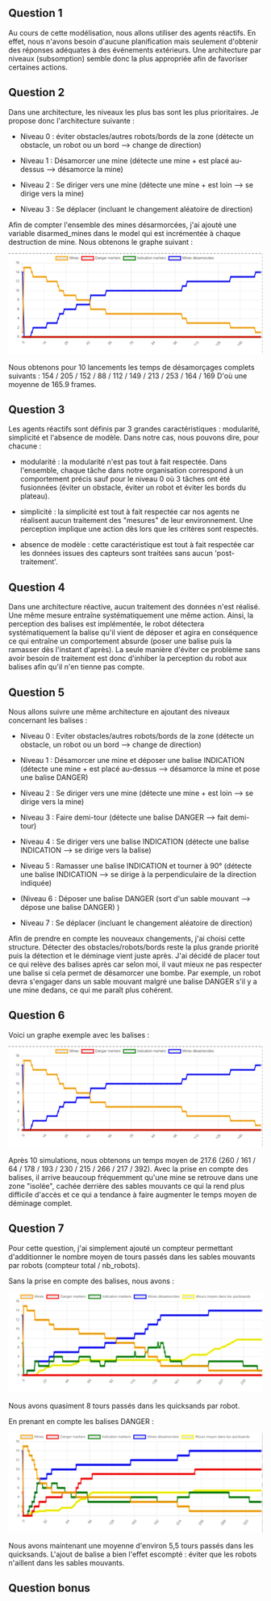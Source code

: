 ## Question 1

Au cours de cette modélisation, nous allons utiliser des agents réactifs. En effet, nous n'avons besoin d'aucune planification mais seulement d'obtenir des réponses adéquates à des événements extérieurs.
Une architecture par niveaux (subsomption) semble donc la plus appropriée afin de favoriser certaines actions.

## Question 2

Dans une architecture, les niveaux les plus bas sont les plus prioritaires. Je propose donc l'architecture suivante :

- Niveau 0 : éviter obstacles/autres robots/bords de la zone (détecte un obstacle, un robot ou un bord --> change de direction)

- Niveau 1 : Désamorcer une mine (détecte une mine + est placé au-dessus --> désamorce la mine)

- Niveau 2 : Se diriger vers une mine (détecte une mine + est loin --> se dirige vers la mine)

- Niveau 3 : Se déplacer (incluant le changement aléatoire de direction)


Afin de compter l'ensemble des mines désarmorcées, j'ai ajouté une variable disarmed_mines dans le model qui est incrémentée à chaque destruction de mine. Nous obtenons le graphe suivant :

![q2](q2.png)


Nous obtenons pour 10 lancements les temps de désamorçages complets suivants : 154 / 205 / 152 / 88 / 112 / 149 / 213 / 253 / 164 / 169
D'où une moyenne de 165.9 frames.


## Question 3

Les agents réactifs sont définis par 3 grandes caractéristiques : modularité, simplicité et l'absence de modèle. Dans notre cas, nous pouvons dire, pour chacune :

- modularité : la modularité n'est pas tout à fait respectée. Dans l'ensemble, chaque tâche dans notre organisation correspond à un comportement précis sauf pour le niveau 0 où 3 tâches ont été fusionnées (éviter un obstacle, éviter un robot et éviter les bords du plateau).

- simplicité : la simplicité est tout à fait respectée car nos agents ne réalisent aucun traitement des "mesures" de leur environnement. Une perception implique une action dès lors que les critères sont respectés.

- absence de modèle : cette caractéristique est tout à fait respectée car les données issues des capteurs sont traitées sans aucun 'post-traitement'.



## Question 4

Dans une architecture réactive, aucun traitement des données n'est réalisé. Une même mesure entraîne systématiquement une même action. Ainsi, la perception des balises est implémentée, le robot détectera systématiquement la balise qu'il vient de déposer et agira en conséquence ce qui entraîne un comportement absurde (poser une balise puis la ramasser dès l'instant d'après). 
La seule manière d'éviter ce problème sans avoir besoin de traitement est donc d'inhiber la perception du robot aux balises afin qu'il n'en tienne pas compte.

## Question 5

Nous allons suivre une même architecture en ajoutant des niveaux concernant les balises :

- Niveau 0 : Eviter obstacles/autres robots/bords de la zone (détecte un obstacle, un robot ou un bord --> change de direction)

- Niveau 1 : Désamorcer une mine et déposer une balise INDICATION (détecte une mine + est placé au-dessus --> désamorce la mine et pose une balise DANGER)

- Niveau 2 : Se diriger vers une mine (détecte une mine + est loin --> se dirige vers la mine)

- Niveau 3 : Faire demi-tour (détecte une balise DANGER --> fait demi-tour)

- Niveau 4 : Se diriger vers une balise INDICATION (détecte une balise INDICATION --> se dirige vers la balise)

- Niveau 5 : Ramasser une balise INDICATION et tourner à 90° (détecte une balise INDICATION --> se dirige à la perpendiculaire de la direction indiquée)

- (Niveau 6 : Déposer une balise DANGER (sort d'un sable mouvant --> dépose une balise DANGER) )

- Niveau 7 : Se déplacer (incluant le changement aléatoire de direction)

Afin de prendre en compte les nouveaux changements, j'ai choisi cette structure. Détecter des obstacles/robots/bords reste la plus grande priorité puis la détection et le déminage vient juste après. J'ai décidé de placer tout ce qui relève des balises après car selon moi, il vaut mieux ne pas respecter une balise si cela permet de désamorcer une bombe. Par exemple, un robot devra s'engager dans un sable mouvant malgré une balise DANGER s'il y a une mine dedans, ce qui me paraît plus cohérent.


## Question 6

Voici un graphe exemple avec les balises :

![q2](q2.png)

Après 10 simulations, nous obtenons un temps moyen de 217.6 (260 / 161 / 64 / 178 / 193 / 230 / 215 / 266 / 217 / 392). Avec la prise en compte des balises, il arrive beaucoup fréquemment qu'une mine se retrouve dans une zone "isolée", cachée derrière des sables mouvants ce qui la rend plus difficile d'accès et ce qui a tendance à faire augmenter le temps moyen de déminage complet.

## Question 7

Pour cette question, j'ai simplement ajouté un compteur permettant d'additionner le nombre moyen de tours passés dans les sables mouvants par robots (compteur total / nb_robots). 

Sans la prise en compte des balises, nous avons :

![q7_sans](q7_sans.png)

Nous avons quasiment 8 tours passés dans les quicksands par robot.



En prenant en compte les balises DANGER :

![q7_avec](q7_avec.png)

Nous avons maintenant une moyenne d'environ 5,5 tours passés dans les quicksands. L'ajout de balise a bien l'effet escompté : éviter que les robots n'aillent dans les sables mouvants.


## Question bonus

